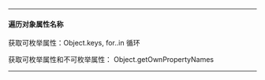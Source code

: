 ___
#### 遍历对象属性名称

获取可枚举属性：Object.keys, for..in 循环

获取可枚举属性和不可枚举属性： Object.getOwnPropertyNames

____
